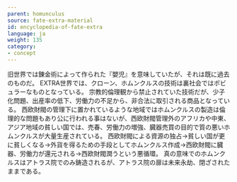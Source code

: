 ```yaml
---
parent: homunculus
source: fate-extra-material
id: encyclopedia-of-fate-extra
language: ja
weight: 135
category:
- concept
---
```


旧世界では錬金術によって作られた『嬰児』を意味していたが、それは既に過去のものだ。
EXTRA世界では、クローン、ホムンクルスの技術は裏社会ではポビュラーなものとなっている。
宗教的倫理観から禁止されていた技術だが、少子化問題、出産率の低下、労働力の不足から、非合法に取引される商品となっている。
西欧財閥の管理下に置かれているような地域ではホムンクルスの製造は倫理的な問題もあり公に行われる事はないが、西欧財閥管理外のアフリカや中東、アジア地域の貧しい国では、売春、労働力の増強、臓器売買の目的で質の悪いホムンクルスが大量生産されている。
西欧財閥による資源の独占→貧しい国が更に貧しくなる→外貨を得るための手段としてホムンクルス作成→西欧財閥に臓器、労働力が還元される→西欧財閥潤うという悪循環。
真の意味でのホムンクルスはアトラス院でのみ鋳造されるが、アトラス院の扉は未来永劫、閉ざされたままである。

